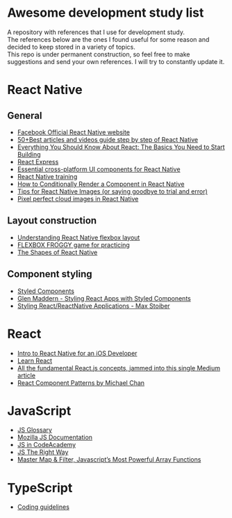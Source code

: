 # Awesome development study list
A repository with references that I use for development study.  
The references below are the ones I found useful for some reason and decided to keep stored in a variety of topics.  
This repo is under permanent construction, so feel free to make suggestions and send your own references. I will try to constantly update it.  

# React Native

## General

- [Facebook Official React Native website](https://facebook.github.io/react/)
- [50+Best articles and videos guide step by step of React Native](https://reactsharing.com/50best-articles-and-videos-guide-step-by-step-of-react-native.html)
- [Everything You Should Know About React: The Basics You Need to Start Building](https://medium.freecodecamp.org/everything-you-need-to-know-about-react-eaedf53238c4)
- [React Express](http://www.react.express/)
- [Essential cross-platform UI components for React Native](https://github.com/GeekyAnts/NativeBase)
- [React Native training](https://unbug.gitbooks.io/react-native-training/)
- [How to Conditionally Render a Component in React Native](https://kylewbanks.com/blog/how-to-conditionally-render-a-component-in-react-native)
- [Tips for React Native Images (or saying goodbye to trial and error)](https://medium.com/the-react-native-log/tips-for-react-native-images-or-saying-goodbye-to-trial-and-error-b2baaf0a1a4d)
- [Pixel perfect cloud images in React Native](https://blog.uncommon.is/pixel-perfect-cloud-images-in-react-native-55acbc377a72)

## Layout construction

- [Understanding React Native flexbox layout](https://medium.com/the-react-native-log/understanding-react-native-flexbox-layout-7a528200afd4)
- [FLEXBOX FROGGY game for practicing](http://flexboxfroggy.com/)
- [The Shapes of React Native](http://browniefed.com/blog/the-shapes-of-react-native/)

## Component styling

- [Styled Components](https://www.styled-components.com/)
- [Glen Maddern - Styling React Apps with Styled Components](https://www.youtube.com/watch?v=qu4U7lwZTRI)
- [Styling React/ReactNative Applications - Max Stoiber](https://www.youtube.com/watch?v=bIK2NwoK9xk)


# React

- [Intro to React Native for an iOS Developer](http://artsy.github.io/blog/2017/07/06/React-Native-for-iOS-devs/)
- [Learn React](https://learnreact.com/)
- [All the fundamental React.js concepts, jammed into this single Medium article](https://medium.freecodecamp.org/all-the-fundamental-react-js-concepts-jammed-into-this-single-medium-article-c83f9b53eac2)
- [React Component Patterns by Michael Chan](https://www.youtube.com/watch?v=YaZg8wg39QQ)

# JavaScript

- [JS Glossary](http://artsy.github.io/blog/2016/11/14/JS-Glossary/)
- [Mozilla JS Documentation](https://developer.mozilla.org/en-US/docs/Learn/JavaScript)
- [JS in CodeAcademy](https://www.codecademy.com/learn/javascript)
- [JS The Right Way](http://jstherightway.org)
- [Master Map & Filter, Javascript’s Most Powerful Array Functions](https://codeburst.io/array-functions-map-filter-18a6e5f75da1)

# TypeScript

- [Coding guidelines](https://github.com/Microsoft/TypeScript/wiki/Coding-guidelines)
